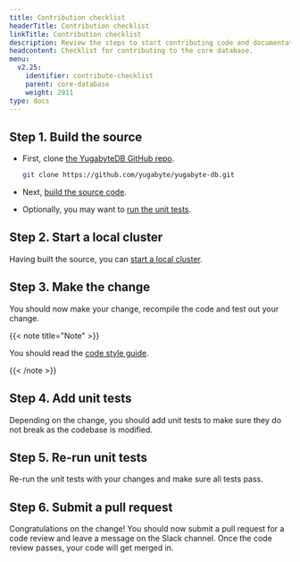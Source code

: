 ```yaml
---
title: Contribution checklist
headerTitle: Contribution checklist
linkTitle: Contribution checklist
description: Review the steps to start contributing code and documentation.
headcontent: Checklist for contributing to the core database.
menu:
  v2.25:
    identifier: contribute-checklist
    parent: core-database
    weight: 2911
type: docs
---
```


## Step 1. Build the source

* First, clone [the YugabyteDB GitHub repo](https://github.com/yugabyte/yugabyte-db).

    ```bash
    git clone https://github.com/yugabyte/yugabyte-db.git
    ```

* Next, [build the source code](../build-from-src-almalinux).
* Optionally, you may want to [run the unit tests](../build-and-test#test).

## Step 2. Start a local cluster

Having built the source, you can [start a local cluster](/stable/quick-start/macos/).

## Step 3. Make the change

You should now make your change, recompile the code and test out your change.

{{< note title="Note" >}}

You should read the [code style guide](../coding-style).

{{< /note >}}

## Step 4. Add unit tests

Depending on the change, you should add unit tests to make sure they do not break as the codebase is modified.

## Step 5. Re-run unit tests

Re-run the unit tests with your changes and make sure all tests pass.

## Step 6. Submit a pull request

Congratulations on the change! You should now submit a pull request for a code review and leave a message on the Slack channel. Once the code review passes, your code will get merged in.
